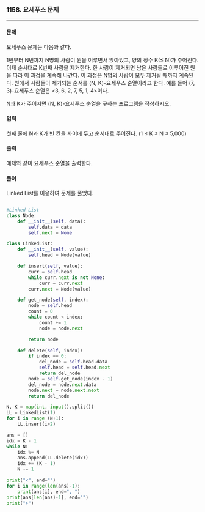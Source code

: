 ### 1158. 요세푸스 문제 ###

<hr>

#### 문제 ####
요세푸스 문제는 다음과 같다.

1번부터 N번까지 N명의 사람이 원을 이루면서 앉아있고, 양의 정수 K(≤ N)가 주어진다. 이제 순서대로 K번째 사람을 제거한다. 한 사람이 제거되면 남은 사람들로 이루어진 원을 따라 이 과정을 계속해 나간다. 이 과정은 N명의 사람이 모두 제거될 때까지 계속된다. 원에서 사람들이 제거되는 순서를 (N, K)-요세푸스 순열이라고 한다. 예를 들어 (7, 3)-요세푸스 순열은 <3, 6, 2, 7, 5, 1, 4>이다.

N과 K가 주어지면 (N, K)-요세푸스 순열을 구하는 프로그램을 작성하시오.

#### 입력 ####
첫째 줄에 N과 K가 빈 칸을 사이에 두고 순서대로 주어진다. (1 ≤ K ≤ N ≤ 5,000)

#### 출력 ####
예제와 같이 요세푸스 순열을 출력한다.

#### 풀이 ####
Linked List를 이용하여 문제를 풀었다.

```py

#Linked List
class Node:
    def __init__(self, data):
        self.data = data
        self.next = None

class LinkedList:
    def __init__(self, value):
        self.head = Node(value)

    def insert(self, value):
        curr = self.head
        while curr.next is not None:
            curr = curr.next
        curr.next = Node(value)

    def get_node(self, index):
        node = self.head
        count = 0
        while count < index:
            count += 1
            node = node.next

        return node

    def delete(self, index):
        if index == 0:
            del_node = self.head.data
            self.head = self.head.next
            return del_node
        node = self.get_node(index - 1)
        del_node = node.next.data
        node.next = node.next.next
        return del_node

N, K = map(int, input().split())
LL = LinkedList(1)
for i in range (N+1):
    LL.insert(i+2)

ans = []
idx = K - 1
while N:
    idx %= N
    ans.append(LL.delete(idx))
    idx += (K - 1)
    N -= 1

print("<", end="")
for i in range(len(ans)-1):
    print(ans[i], end=", ")
print(ans[len(ans)-1], end="")
print(">")

```
